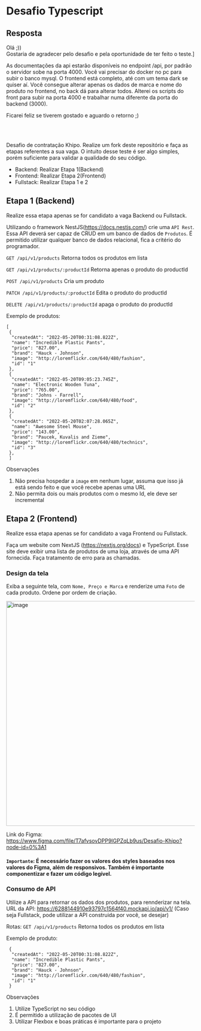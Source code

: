 # Desafio Typescript

## Resposta

Olá ;))
<br>
Gostaria de agradecer pelo desafio e pela oportunidade de ter feito o teste.]

As documentações da api estarão disponíveis no endpoint /api, por padrão o servidor sobe na porta 4000.
Você vai precisar do docker no pc para subir o banco mysql.
O frontend está completo, até com um tema dark se quiser aí.
Você consegue alterar apenas os dados de marca e nome do produto no frontend, no back dá para alterar todos.
Alterei os scripts do front para subir na porta 4000 e trabalhar numa diferente da porta do backend (3000).

Ficarei feliz se tiverem gostado e aguardo o retorno ;)

<br>
<br>

Desafio de contratação Khipo. Realize um fork deste repositório e faça as etapas referentes a sua vaga. O intuito desse teste é ser algo simples, porém suficiente para validar a qualidade do seu código.

- Backend: Realizar Etapa 1(Backend)
- Frontend: Realizar Etapa 2(Frontend)
- Fullstack: Realizar Etapa 1 e 2

## Etapa 1 (Backend)

Realize essa etapa apenas se for candidato a vaga Backend ou Fullstack.

Utilizando o framework NestJS(https://docs.nestjs.com/) crie uma `API Rest`. Essa API deverá ser capaz de CRUD em um banco de dados de `Produtos`. É permitido utilizar qualquer banco de dados relacional, fica a critério do programador.

`GET /api/v1/products`
Retorna todos os produtos em lista

`GET /api/v1/products/:productId`
Retorna apenas o produto do productId

`POST /api/v1/products`
Cria um produto

`PATCH /api/v1/products/:productId`
Edita o produto do productId

`DELETE /api/v1/products/:productId`
apaga o produto do productId

Exemplo de produtos:

```
[
 {
  "createdAt": "2022-05-20T00:31:08.822Z",
  "name": "Incredible Plastic Pants",
  "price": "827.00",
  "brand": "Hauck - Johnson",
  "image": "http://loremflickr.com/640/480/fashion",
  "id": "1"
 },
 {
  "createdAt": "2022-05-20T09:05:23.745Z",
  "name": "Electronic Wooden Tuna",
  "price": "765.00",
  "brand": "Johns - Farrell",
  "image": "http://loremflickr.com/640/480/food",
  "id": "2"
 },
 {
  "createdAt": "2022-05-20T02:07:28.065Z",
  "name": "Awesome Steel Mouse",
  "price": "143.00",
  "brand": "Paucek, Kuvalis and Zieme",
  "image": "http://loremflickr.com/640/480/technics",
  "id": "3"
 },
 ]
```

Observações

1. Não precisa hospedar a `image` em nenhum lugar, assuma que isso já está sendo feito e que você recebe apenas uma URL
2. Não permita dois ou mais produtos com o mesmo Id, ele deve ser incremental

## Etapa 2 (Frontend)

Realize essa etapa apenas se for candidato a vaga Frontend ou Fullstack.

Faça um website com NextJS (https://nextjs.org/docs) e TypeScript. Esse site deve exibir uma lista de produtos de uma loja, através de uma API fornecida. Faça tratamento de erro para as chamadas.

### Design da tela

Exiba a seguinte tela, com `Nome, Preço e Marca` e renderize uma `Foto` de cada produto. Ordene por ordem de criação.

<img width="600" alt="image" src="https://user-images.githubusercontent.com/830261/169680671-c7e5d740-fa82-4e0e-909e-aa9c5e573967.png">

Link do Figma: https://www.figma.com/file/T7afvsovDPP9IGPZqLb9us/Desafio-Khipo?node-id=0%3A1

#### `Importante`: É necessário fazer os valores dos styles baseados nos valores do Figma, além de responsivos. Também é importante componentizar e fazer um código legível.

### Consumo de API

Utilize a API para retornar os dados dos produtos, para rennderizar na tela.
URL da API: https://6288144910e93797c1564f40.mockapi.io/api/v1/
(Caso seja Fullstack, pode utilizar a API construida por você, se desejar)

Rotas:
`GET /api/v1/products`
Retorna todos os produtos em lista

Exemplo de produto:

```
 {
  "createdAt": "2022-05-20T00:31:08.822Z",
  "name": "Incredible Plastic Pants",
  "price": "827.00",
  "brand": "Hauck - Johnson",
  "image": "http://loremflickr.com/640/480/fashion",
  "id": "1"
 }
```

Observações

1. Utilize TypeScript no seu código
2. É permitido a utilização de pacotes de UI
3. Utilizar Flexbox e boas práticas é importante para o projeto
